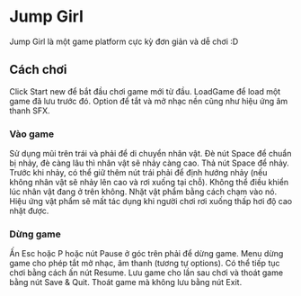# Jump Girl

Jump Girl là một game platform cực kỳ đơn giản và dễ chơi :D

## Cách chơi

Click Start new để bắt đầu chơi game mới từ đầu.
LoadGame để load một game đã lưu trước đó.
Option để tắt và mở nhạc nền cũng như hiệu ứng âm thanh SFX.

### Vào game
Sử dụng mũi trên trái và phải để di chuyển nhân vật.
Đè nút Space để chuẩn bị nhảy, đè càng lâu thì nhân vật sẽ nhảy càng cao.
Thả nút Space để nhảy. Trước khi nhảy, có thể giữ thêm nút trái phải để định hướng nhảy (nếu không nhân vật sẽ nhảy lên cao và rơi xuống tại chỗ).
Không thể điều khiển lúc nhân vật đang ở trên không.
Nhặt vật phẩm bằng cách chạm vào nó. Hiệu ứng vật phẩm sẽ mất tác dụng khi người chơi rơi xuống thấp hơi độ cao nhặt được.

### Dừng game
Ấn Esc hoặc P hoặc nút Pause ở góc trên phải để dừng game.
Menu dừng game cho phép tắt mở nhạc, âm thanh (tương tự options). 
Có thể tiếp tục chơi bằng cách ấn nút Resume.
Lưu game cho lần sau chơi và thoát game bằng nút Save & Quit.
Thoát game mà không lưu bằng nút Exit.
